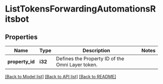 # ListTokensForwardingAutomationsRitsbot

## Properties

Name | Type | Description | Notes
------------ | ------------- | ------------- | -------------
**property_id** | **i32** | Defines the Property ID of the Omni Layer token. | 

[[Back to Model list]](../README.md#documentation-for-models) [[Back to API list]](../README.md#documentation-for-api-endpoints) [[Back to README]](../README.md)


